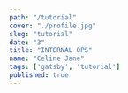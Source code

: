 ```yaml
---
path: "/tutorial"
cover: "./profile.jpg"
slug: "tutorial"
date: "3"
title: "INTERNAL OPS"
name: "Celine Jane"
tags: ['gatsby', 'tutorial']
published: true
---
```

